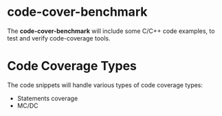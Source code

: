 # code-cover-benchmark
The **code-cover-benchmark** will include some C/C++ code examples, to test and verify code-coverage tools.

# Code Coverage Types
The code snippets will handle various types of code coverage types:
* Statements coverage
* MC/DC
